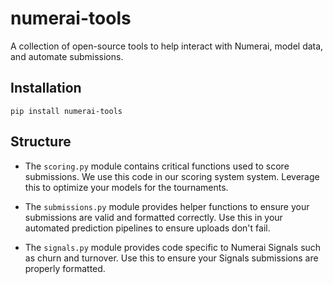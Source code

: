 # numerai-tools
A collection of open-source tools to help interact with Numerai, model data, and automate submissions.

## Installation
```
pip install numerai-tools
```

## Structure

- The `scoring.py` module contains critical functions used to score submissions. We use this code in our scoring system system. Leverage this to optimize your models for the tournaments.

- The `submissions.py` module provides helper functions to ensure your submissions are valid and formatted correctly. Use this in your automated prediction pipelines to ensure uploads don't fail.

- The `signals.py` module provides code specific to Numerai Signals such as churn and turnover. Use this to ensure your Signals submissions are properly formatted.